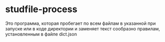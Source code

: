 # studfile-process
Это программа, которая пробегает по всем файлам в указанной при запуске или в коде директории и заменяет текст сообразно правилам, установленным в файле dict.json

